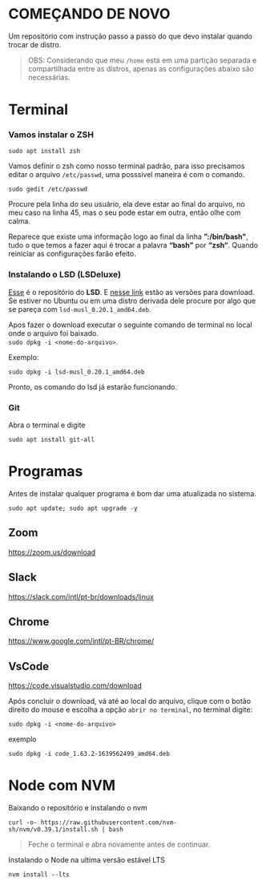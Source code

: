 # COMEÇANDO DE NOVO
Um repositório com instrução passo a passo do que devo instalar quando trocar de distro.

> OBS: Considerando que meu `/home` está em uma partição separada e compartilhada entre as distros, apenas as configurações abaixo são necessárias.

# Terminal

### Vamos instalar o ZSH

```
sudo apt install zsh
```
Vamos definir o zsh como nosso terminal padrão, para isso precisamos editar o arquivo `/etc/passwd`, uma posssivel maneira é com o comando.

```
sudo gedit /etc/passwd
```

Procure pela linha do seu usuário, ela deve estar ao final do arquivo, no meu caso na linha 45, mas o seu pode estar em outra, então olhe com calma.

Reparece que existe uma informação logo ao final da linha **”:/bin/bash"**, tudo o que temos a fazer aqui é trocar a palavra **“bash”** por **“zsh“**. Quando reiniciar as configurações farão efeito.

### Instalando o LSD (LSDeluxe)

[Esse](https://github.com/Peltoche/lsd#configuration) é o repositório do **LSD**. E [nesse link](https://github.com/Peltoche/lsd/releases) estão as versões para download. Se estiver no Ubuntu ou em uma distro derivada dele procure por algo que se pareça com `lsd-musl_0.20.1_amd64.deb`.

Apos fazer o download executar o seguinte comando de terminal no local onde o arquivo foi baixado.\
`sudo dpkg -i <nome-do-arquivo>`.

Exemplo:
```
sudo dpkg -i lsd-musl_0.20.1_amd64.deb
```

Pronto, os comando do lsd já estarão funcionando.

### Git

Abra o terminal e digite

```
sudo apt install git-all
```

# Programas

Antes de instalar qualquer programa é bom dar uma atualizada no sistema.

```
sudo apt update; sudo apt upgrade -y
```

## Zoom
https://zoom.us/download

## Slack
https://slack.com/intl/pt-br/downloads/linux

## Chrome
https://www.google.com/intl/pt-BR/chrome/

## VsCode
https://code.visualstudio.com/download

Após concluir o download, vá até ao local do arquivo, clique com o botão direito do mouse e escolha a opção `abrir no terminal`, no terminal digite:
```
sudo dpkg -i <nome-do-arquivo>
```
exemplo
 ```
 sudo dpkg -i code_1.63.2-1639562499_amd64.deb
 ```

# Node com NVM

Baixando o repositório e instalando o nvm

```
curl -o- https://raw.githubusercontent.com/nvm-sh/nvm/v0.39.1/install.sh | bash
```

> Feche o terminal e abra novamente antes de continuar.

Instalando o Node na ultima versão estável LTS

```
nvm install --lts
```

